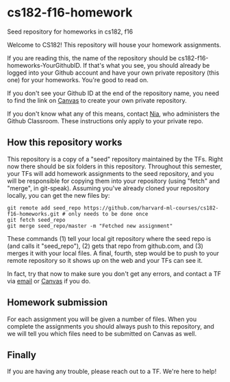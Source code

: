 # cs182-f16-homework
Seed repository for homeworks in cs182, f16

Welcome to CS182! This repository will house your homework assignments.

If you are reading this, the name of the repository should be cs182-f16-homeworks-YourGithubID. If that's what you see, you should already be logged into your Github account and have your own private repository (this one) for your homeworks. You're good to read on.

If you don't see your Github ID at the end of the repository name, you need to find the link on [Canvas](https://canvas.harvard.edu/courses/16729) to create your own private repository.

If you don't know what any of this means, contact [Nia](mailto:nperera@seas.harvard.edu), who administers the Github Classroom. These instructions only apply to your private repo.

## How this repository works
This repository is a copy of a "seed" repository maintained by the TFs. Right now there should be six folders in this repository. Throughout this semester, your TFs will add homework assignments to the seed repository, and you will be responsible for copying them into your repository (using "fetch" and "merge", in git-speak). Assuming you've already cloned your repository locally, you can get the new files by:
```
git remote add seed_repo https://github.com/harvard-ml-courses/cs182-f16-homeworks.git # only needs to be done once
git fetch seed_repo
git merge seed_repo/master -m "Fetched new assignment"
```
These commands (1) tell your local git repository where the seed repo is (and calls it "seed_repo"), (2) gets that repo from github.com, and (3) merges it with your local files. A final, fourth, step would be to push to your remote repository so it shows up on the web and your TFs can see it.

In fact, try that now to make sure you don't get any errors, and contact a TF via [email](nperera@seas.harvard.edu) or [Canvas](https://canvas.harvard.edu/courses/16729) if you do.

## Homework submission
For each assignment you will be given a number of files. When you complete the assignments you should always push to this repository, and we will tell you which files need to be submitted on Canvas as well.

## Finally
If you are having any trouble, please reach out to a TF. We're here to help!
